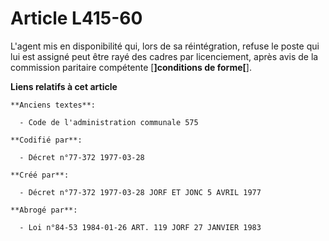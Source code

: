 # Article L415-60

L'agent mis en disponibilité qui, lors de sa réintégration, refuse le poste qui lui est assigné peut être rayé des cadres par
licenciement, après avis de la commission paritaire compétente [**]conditions de forme[**].

**Liens relatifs à cet article**

	**Anciens textes**:

	  - Code de l'administration communale 575

	**Codifié par**:

	  - Décret n°77-372 1977-03-28

	**Créé par**:

	  - Décret n°77-372 1977-03-28 JORF ET JONC 5 AVRIL 1977

	**Abrogé par**:

	  - Loi n°84-53 1984-01-26 ART. 119 JORF 27 JANVIER 1983

